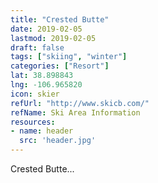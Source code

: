 ```yaml
---
title: "Crested Butte"
date: 2019-02-05
lastmod: 2019-02-05
draft: false
tags: ["skiing", "winter"]
categories: ["Resort"]
lat: 38.898843
lng: -106.965820
icon: skier
refUrl: "http://www.skicb.com/"
refName: Ski Area Information
resources:
- name: header
  src: 'header.jpg'
---
```


Crested Butte...
